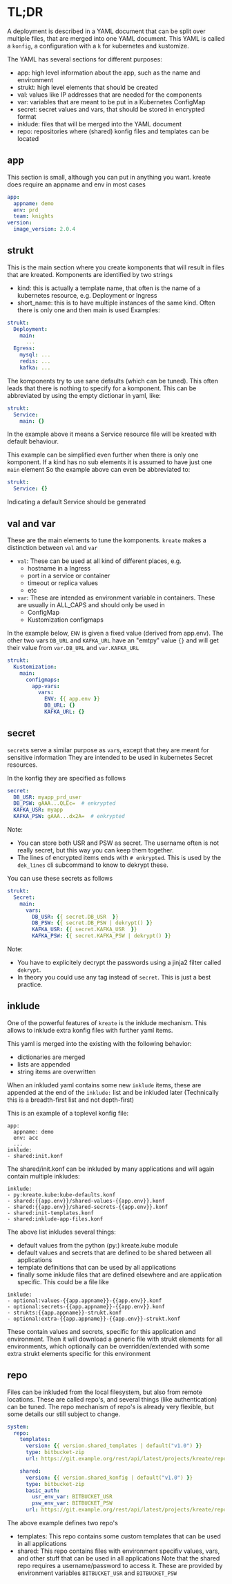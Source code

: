 # TL;DR
A deployment is described in a YAML document that can be split over multiple files,
that are merged into one YAML document.
This YAML is called a `konfig`, a configuration with a `k` for `k`ubernetes and `k`ustomize.

The YAML has several sections for different purposes:
- app: high level information about the app, such as the name and environment
- strukt: high level elements that should be created
- val: values like IP addresses that are needed for the components
- var: variables that are meant to be put in a Kubernetes ConfigMap
- secret: secret values and vars, that should be stored in encrypted format
- inklude: files that will be merged into the YAML document
- repo: repositories where (shared) konfig files and templates can be located

## app
This section is small, although you can put in anything you want.
kreate does require an appname and env in most cases
```yaml
app:
  appname: demo
  env: prd
  team: knights
version:
  image_version: 2.0.4
```

## strukt
This is the main section where you create komponents that will result in files that are kreated.
Komponents are identified by two strings
- kind: this is actually a template name, that often is the name of a kubernetes resource, e.g. Deployment or Ingress
- short_name: this is to have multiple instances of the same kind. Often there is only one and then main is used
Examples:
```yaml
strukt:
  Deployment:
    main:
      ...
  Egress:
    mysql: ...
    redis: ...
    kafka: ...
```
The komponents try to use sane defaults (which can be tuned).
This often leads that there is nothing to specify for a komponent.
This can be abbreviated by using the empty dictionar in yaml, like:
```yaml
strukt:
  Service:
    main: {}
```
In the example above it means a Service resource file will be kreated
with default behaviour.

This example can be simplified even further when there is only one komponent.
If a kind has no sub elements it is assumed to have just one `main` element
So the example above can even be abbreviated to:
```yaml
strukt:
  Service: {}
```
Indicating a default Service should be generated

## val and var
These are the main elements to tune the komponents.
`kreate` makes a distinction between `val` and `var`
- `val`: These can be used at all kind of different places, e.g.
  - hostname in a Ingress
  - port in a service or container
  - timeout or replica values
  - etc
- `var`: These are intended as environment variable in containers. These are usually in ALL_CAPS and should only be used in
  - ConfigMap
  - Kustomization configmaps

In the example below, `ENV` is given a fixed value (derived from app.env).
The other two vars `DB_URL` and `KAFKA_URL` have an "emtpy" value `{}`
and will get their value from `var.DB_URL` and `var.KAFKA_URL`
```yaml
strukt:
  Kustomization:
    main:
      configmaps:
        app-vars:
          vars:
            ENV: {{ app.env }}
            DB_URL: {}
            KAFKA_URL: {}
```
## secret
`secret`s serve a similar purpose as `var`s, except that they are meant for sensitive information
They are intended to be used in kubernetes Secret resources.

In the konfig they are specified as follows
```yaml
secret:
  DB_USR: myapp_prd_user
  DB_PSW: gAAA...QLEc=  # enkrypted
  KAFKA_USR: myapp
  KAFKA_PSW: gAAA...dx2A=  # enkrypted
```
Note:
- You can store both USR and PSW as secret. The username often is not really secret, but this way you can keep them together.
- The lines of encrypted items ends with `# enkrypted`. This is used by the `dek_lines` cli subcommand to know to dekrypt these.

You can use these secrets as follows
```yaml
strukt:
  Secret:
    main:
      vars:
        DB_USR: {{ secret.DB_USR  }}
        DB_PSW: {{ secret.DB_PSW | dekrypt() }}
        KAFKA_USR: {{ secret.KAFKA_USR  }}
        KAFKA_PSW: {{ secret.KAFKA_PSW | dekrypt() }}
```
Note:
- You have to explicitely decrypt the passwords using a jinja2 filter called `dekrypt`.
- In theory you could use any tag instead of `secret`. This is just a best practice.

## inklude
One of the powerful features of `kreate` is the inklude mechanism.
This allows to inklude extra konfig files with further yaml items.

This yaml is merged into the existing with the following behavior:
- dictionaries are merged
- lists are appended
- string items are overwritten

When an inkluded yaml contains some new `inklude` items, these are appended
at the end of the `inklude:` list and be inkluded later
(Technically this is a breadth-first list and not depth-first)

This is an example of a toplevel konfig file:
```yaml, caption=demo.konf
app:
  appname: demo
  env: acc
  ...
inklude:
- shared:init.konf
```
The shared/init.konf can be inkluded by many applications and will again contain
multiple inkludes:
```yaml, caption=shared:init.konf
inklude:
- py:kreate.kube:kube-defaults.konf
- shared:{{app.env}}/shared-values-{{app.env}}.konf
- shared:{{app.env}}/shared-secrets-{{app.env}}.konf
- shared:init-templates.konf
- shared:inklude-app-files.konf
```
The above list inkludes several things:
- default values from the python (py:) kreate.kube module
- default values and secrets that are defined to be shared between all applications
- template definitions that can be used by all applications
- finally some inklude files that are defined elsewhere and are application specific. This could be a file like
```yaml, caption=shared:inklude-app-files.konf
inklude:
- optional:values-{{app.appname}}-{{app.env}}.konf
- optional:secrets-{{app.appname}}-{{app.env}}.konf
- strukts:{{app.appname}}-strukt.konf
- optional:extra-{{app.appname}}-{{app.env}}-strukt.konf
```
These contain values and secrets, specific for this application and environment.
Then it will download a generic file with strukt elements for all environments,
which optionally can be overridden/extended with some extra strukt elements
specific for this environment

## repo
Files can be inkluded from the local filesystem, but also from remote locations.
These are called repo's, and several things (like authentication) can be tuned.
The repo mechanism of repo's is already very flexible, but some details
our still subject to change.
```yaml
system:
  repo:
    templates:
      version: {{ version.shared_templates | default("v1.0") }}
      type: bitbucket-zip
      url: https://git.example.org/rest/api/latest/projects/kreate/repos/shared-templates

    shared:
      version: {{ version.shared_konfig | default("v1.0") }}
      type: bitbucket-zip
      basic_auth:
        usr_env_var: BITBUCKET_USR
        psw_env_var: BITBUCKET_PSW
      url: https://git.example.org/rest/api/latest/projects/kreate/repos/shared-konfig-{{app.env}}
```
The above example defines two repo's
- templates: This repo contains some custom templates that can be used in all applications
- shared: This repo contains files with environment specifiv values, vars, and other stuff that can be used in all applications
Note that the shared repo requires a username/password to access it.
These are provided by environment variables `BITBUCKET_USR` and `BITBUCKET_PSW`
